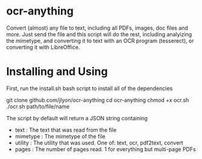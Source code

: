 ocr-anything
============

Convert (almost) any file to text, including all PDFs, images, doc files and more. 
Just send the file and this script will do the rest, including analyizing the mimetype,
and converting it to text with an OCR program (tesserect), or converting it with 
LibreOffice.


Installing and Using
====================
First, run the install.sh bash script to install all of the dependencies

   git clone github.com/jlyon/ocr-anything
   cd ocr-anything
   chmod +x ocr.sh
   ./ocr.sh path/to/file/name

The script by default will return a JSON string containing
 - text : The text that was read from the file
 - mimetype : The mimetype of the file
 - utility : The utility that was used. One of: text, ocr, pdf2text, convert
 - pages : The number of pages read. 1 for everything but multi-page PDFs

